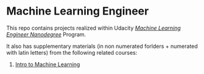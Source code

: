 # Machine Learning Engineer

This repo contains projects realized within Udacity [*Machine Learning Engineer Nanodegree*](https://www.udacity.com/course/machine-learning-engineer-nanodegree--nd009t) Program.

It also has supplementary materials (in non numerated forlders + numerated with latin letters) from the following related courses:

1. [Intro to Machine Learning](https://www.udacity.com/course/intro-to-machine-learning--ud120)
